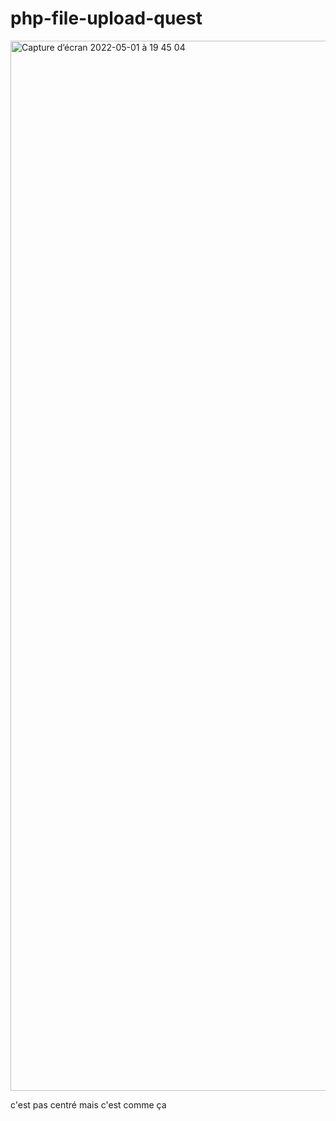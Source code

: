 # php-file-upload-quest

<img width="1680" alt="Capture d’écran 2022-05-01 à 19 45 04" src="https://user-images.githubusercontent.com/36921636/166157898-ac51fcac-2c62-416b-9f13-049a5c09125a.png">

c'est pas centré mais c'est comme ça
